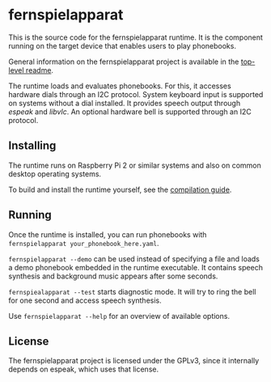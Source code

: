 # fernspielapparat
This is the source code for the fernspielapparat runtime. It is
the component running on the target device that enables users to
play phonebooks.

General information on the fernspielapparat project is available
in the [top-level readme](../README.md).

The runtime loads and evaluates phonebooks. For this, it accesses
hardware dials through an I2C protocol. System keyboard input is
supported on systems without a dial installed. It provides speech
output through _espeak_ and _libvlc_. An optional hardware bell
is supported through an I2C protocol.

## Installing
The runtime runs on Raspberry Pi 2 or similar systems and also on
common desktop operating systems.

To build and install the runtime yourself, see the
[compilation guide](COMPILE.md).

## Running
Once the runtime is installed, you can run phonebooks with
`fernspielapparat your_phonebook_here.yaml`.

`fernspielapparat --demo` can be used instead of specifying
a file and loads a demo phonebook embedded in the runtime
executable. It contains speech synthesis and background music
appears after some seconds.

`fernspiealapparat --test` starts diagnostic mode. It will
try to ring the bell for one second and access speech
synthesis.

Use `fernspielapparat --help` for an overview of available
options.

## License
The fernspielapparat project is licensed under the GPLv3, since it
internally depends on espeak, which uses that license.
